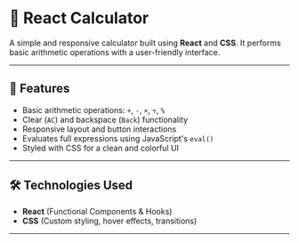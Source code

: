 # 🧮 React Calculator

A simple and responsive calculator built using **React** and **CSS**. It performs basic arithmetic operations with a user-friendly interface.

---

## 🚀 Features

- Basic arithmetic operations: `+`, `-`, `×`, `÷`, `%`
- Clear (`AC`) and backspace (`Back`) functionality
- Responsive layout and button interactions
- Evaluates full expressions using JavaScript's `eval()`
- Styled with CSS for a clean and colorful UI

---

## 🛠️ Technologies Used

- **React** (Functional Components & Hooks)
- **CSS** (Custom styling, hover effects, transitions)

---

